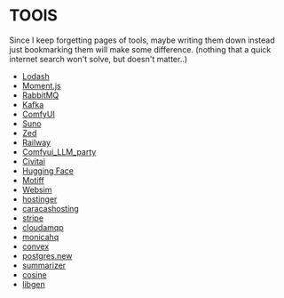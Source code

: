 # TOOlS

Since I keep forgetting pages of tools, maybe writing them down instead
just bookmarking them will make some difference.
(nothing that a quick internet search won't solve, but doesn't matter..)

- [Lodash](https://lodash.com/docs/)
- [Moment.js](http://momentjs.com/)
- [RabbitMQ](https://www.rabbitmq.com/)
- [Kafka](https://kafka.apache.org/quickstart)
- [ComfyUI](https://github.com/comfyanonymous/ComfyUI)
- [Suno](https://suno.com)
- [Zed](https://zed.dev/)
- [Railway](https://railway.app/)
- [Comfyui_LLM_party](https://github.com/heshengtao/comfyui_LLM_party)
- [Civitai](https://civitai.com/)
- [Hugging Face](https://huggingface.co/)
- [Motiff](https://motiff.com/recent)
- [Websim](https://websim.ai/)
- [hostinger](https://www.hostinger.com/ai-website-builder)
- [caracashosting](https://caracashosting.com/)
- [stripe](https://docs.stripe.com/stripe-cli)
- [cloudamqp](https://www.cloudamqp.com/)
- [monicahq](https://github.com/monicahq/monica?tab=readme-ov-file#features)
- [convex](https://www.convex.dev/)
- [postgres.new](https://postgres.new/)
- [summarizer](https://www.summarizer.org/)
- [cosine](https://cosine.sh/)
- [libgen](libgen.rs)
